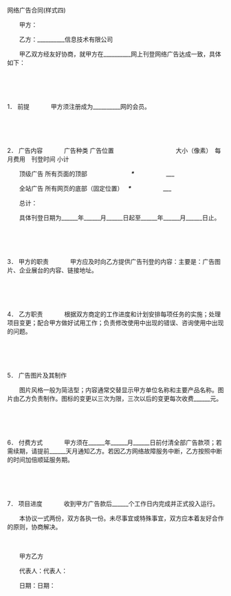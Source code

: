 



网络广告合同(样式四)



 

　　甲方：

　　乙方：__________信息技术有限公司　　

　　甲乙双方经友好协商，就甲方在__________网上刊登网络广告达成一致，具体如下：

　　

　　

1． 前提
　　
　甲方须注册成为__________网的会员。

　　

　　

2． 广告内容
　　
　广告种类 广告位置　　　　　　　　　　 大小（像素）　每月费用　刊登时间 小计

　　顶级广告 所有页面的顶部　　　　　　　 ___*___　　　　　 ___

　　全站广告 所有网页的底部（固定位置）　 ___*___　　　　　 ___

　　总计：

　　具体刊登日期为______年______月______日起至______年______月______日止。

　　

　　

3． 甲方的职责
　　
　甲方应及时向乙方提供广告刊登的内容：主要是：广告图片、企业展台的内容、链接地址。

　　

　　

4． 乙方职责
　　
　根据双方商定的工作进度和计划安排每项任务的实施；处理项目变更；配合甲方做好试用工作；负责修改使用中出现的错误、咨询使用中出现的问题。

　　

　　

5． 
广告图片及其制作

　　图片风格一般为简洁型；内容通常交替显示甲方单位名称和主要产品名称。图片由乙方负责制作。图标的变更以三次为限，三次以后的变更每次收费______元。

　　

　　

6． 付费方式
　　
　甲方须在______年______月______日前付清全部广告款项；若需续期，请提前______天月通知乙方。若因乙方网络故障服务中断，乙方按照中断的时间加倍顺延服务期。

　　

　　

7． 项目进度
　　
　收到甲方广告款后______个工作日内完成并正式投入运行。　　

　　本协议一式两份，双方各执一份。未尽事宜或特殊事宜，双方应本着友好合作的原则，协商解决。　

　　　

　　甲方乙方

　　代表人：代表人：

　　日期：日期：
